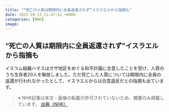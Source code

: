 ```yaml
---
title: "“死亡の人質は期限内に全員返還されず”イスラエルから指摘も"
date: 2025-10-13 21:47:12 +0900
categories: [NHK]
image: 
---
```

## “死亡の人質は期限内に全員返還されず”イスラエルから指摘も

イスラム組織ハマスはガザ地区をめぐる和平計画に合意したことを受け、人質のうち生存者20人を解放しました。ただ死亡した人質については期限内に全員の返還が行われなかったとして、イスラエルからは合意違反だとの指摘も出ています。

> ※ NHK記事は本文・画像の転載が許可されていないため、概要のみ掲載しています。
[出典（NHK）](http://www3.nhk.or.jp/news/html/20251014/k10014948641000.html)
